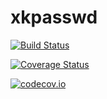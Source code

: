 # xkpasswd

[![Build Status](https://travis-ci.org/freeboson/xkpasswd.jl.svg?branch=master)](https://travis-ci.org/freeboson/xkpasswd.jl)

[![Coverage Status](https://coveralls.io/repos/freeboson/xkpasswd.jl/badge.svg?branch=master&service=github)](https://coveralls.io/github/freeboson/xkpasswd.jl?branch=master)

[![codecov.io](http://codecov.io/github/freeboson/xkpasswd.jl/coverage.svg?branch=master)](http://codecov.io/github/freeboson/xkpasswd.jl?branch=master)
